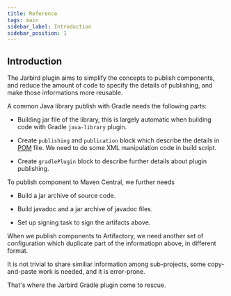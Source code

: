```yaml
---
title: Reference
tags: main
sidebar_label: Introduction
sidebar_position: 1
---
```


## Introduction

The Jarbird plugin aims to simplify the concepts to publish components, and 
reduce the amount of code to specify the details of publishing, and make 
those informations more reusable.

A common Java library publish with Gradle needs the following parts:

- Building jar file of the library, this is largely automatic when building code
with Gradle `java-library` plugin.

- Create `publishing` and `publication` block which describe the details in 
  [POM](https://maven.apache.org/pom.html) file. We need to do some XML 
  manipulation code in build script.
  
- Create `gradlePlugin` block to describe further details about plugin 
  publishing.
  
To publish component to Maven Central, we further needs

- Build a jar archive of source code.

- Build javadoc and a jar archive of javadoc files.

- Set up signing task to sign the artifacts above.

When we publish components to Artifactory, we need another set of 
configuration which duplicate part of the informatiopn above, in different format.

It is not trivial to share similiar information among sub-projects, some 
copy-and-paste work is needed, and it is error-prone. 

That's where the Jarbird Gradle plugin come to rescue.

